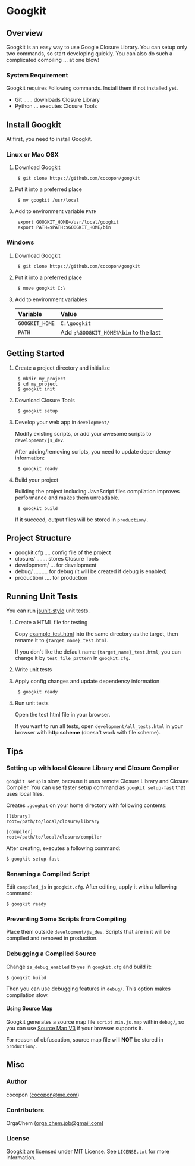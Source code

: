 Googkit
=======




Overview
--------
Googkit is an easy way to use Google Closure Library.
You can setup only two commands, so start developing quickly.
You can also do such a complicated compiling ... at one blow!


### System Requirement
Googkit requires Following commands.
Install them if not installed yet.

- Git ...... downloads Closure Library
- Python ... executes Closure Tools




Install Googkit
---------------
At first, you need to install Googkit.


### Linux or Mac OSX

1. Download Googkit

		$ git clone https://github.com/cocopon/googkit


2. Put it into a preferred place

		$ mv googkit /usr/local


3. Add to environment variable `PATH`

		export GOOGKIT_HOME=/usr/local/googkit
		export PATH=$PATH:$GOOGKIT_HOME/bin


### Windows

1. Download Googkit

		$ git clone https://github.com/cocopon/googkit


2. Put it into a preferred place

		$ move googkit C:\


3. Add to environment variables

	| Variable       | Value                                 |
	|:---------------|:--------------------------------------|
	| `GOOGKIT_HOME` | `C:\googkit`                          |
	| `PATH`         | Add `;%GOOGKIT_HOME%\bin` to the last |




Getting Started
---------------
1. Create a project directory and initialize

		$ mkdir my_project
		$ cd my_project
		$ googkit init


2. Download Closure Tools

		$ googkit setup


3. Develop your web app in `development/`

	Modify existing scripts, or add your awesome scripts
	to `development/js_dev`.

	After adding/removing scripts, you need to update dependency information:

		$ googkit ready


4. Build your project

	Building the project including JavaScript files compilation improves
	performance and makes them unreadable.

		$ googkit build

	If it succeed, output files will be stored in `production/`.




Project Structure
-----------------
- googkit.cfg .... config file of the project
- closure/ ....... stores Closure Tools
- development/ ... for development
- debug/ ......... for debug (it will be created if debug is enabled)
- production/ .... for production




Running Unit Tests
------------------
You can run [jsunit-style](http://people.apache.org/~dennisbyrne/infoq/js_tdd.2.htm)
unit tests.


1. Create a HTML file for testing

	Copy [example_test.html](https://github.com/cocopon/googkit/blob/master/template/development/js_dev/example_test.html)
	into the same directory as the target, then rename it to
	`{target_name}_test.html`.

	If you don't like the default name `{target_name}_test.html`, you can
	change it by `test_file_pattern` in `googkit.cfg`.


2. Write unit tests


3. Apply config changes and update dependency information

		$ googkit ready


4. Run unit tests

	Open the test html file in your browser.

	If you want to run all tests, open `development/all_tests.html`
	in your browser with **http scheme** (doesn't work with file scheme).




Tips
----
### Setting up with local Closure Library and Closure Compiler
`googkit setup` is slow, because it uses remote Closure Library and Closure Compiler.
You can use faster setup command as `googkit setup-fast` that uses local files.

Creates `.googkit` on your home directory with following contents:

	[library]
	root=/path/to/local/closure/library

	[compiler]
	root=/path/to/local/closure/compiler


After creating, executes a following command:

	$ googkit setup-fast


### Renaming a Compiled Script
Edit `compiled_js` in `googkit.cfg`.
After editing, apply it with a following command:

	$ googkit ready


### Preventing Some Scripts from Compiling
Place them outside `development/js_dev`.
Scripts that are in it will be compiled and removed in production.


### Debugging a Compiled Source
Change `is_debug_enabled` to `yes` in `googkit.cfg` and build it:

	$ googkit build

Then you can use debugging features in `debug/`.
This option makes compilation slow.


#### Using Source Map
Googkit generates a source map file `script.min.js.map` within `debug/`,
so you can use [Source Map V3](https://docs.google.com/document/d/1U1RGAehQwRypUTovF1KRlpiOFze0b-_2gc6fAH0KY0k/edit?pli=1)
if your browser supports it.

For reason of obfuscation, source map file will **NOT** be stored
in `production/`.




Misc
----
### Author
cocopon (cocopon@me.com)


### Contributors
OrgaChem (orga.chem.job@gmail.com)


### License
Googkit are licensed under MIT License.
See `LICENSE.txt` for more information.
